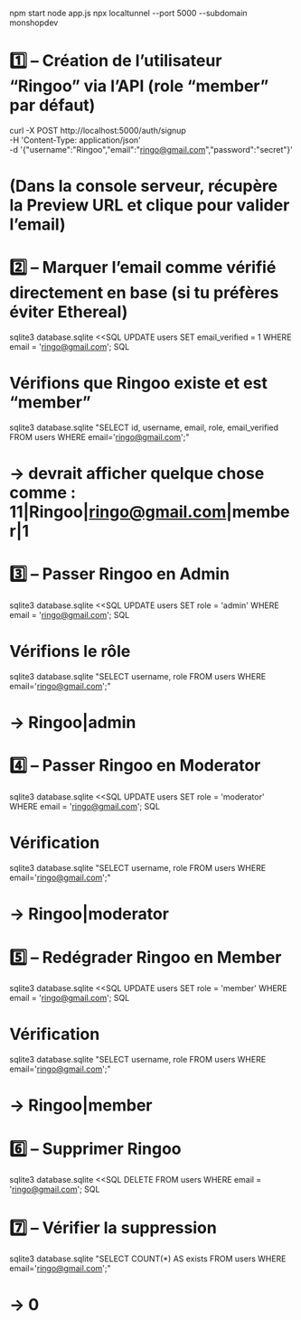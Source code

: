 npm start
node app.js
npx localtunnel --port 5000 --subdomain monshopdev

# 1️⃣ – Création de l’utilisateur “Ringoo” via l’API (role “member” par défaut)

curl -X POST http://localhost:5000/auth/signup \
 -H 'Content-Type: application/json' \
 -d '{"username":"Ringoo","email":"ringo@gmail.com","password":"secret"}'

# (Dans la console serveur, récupère la Preview URL et clique pour valider l’email)

# 2️⃣ – Marquer l’email comme vérifié directement en base (si tu préfères éviter Ethereal)

sqlite3 database.sqlite <<SQL
UPDATE users
SET email_verified = 1
WHERE email = 'ringo@gmail.com';
SQL

# Vérifions que Ringoo existe et est “member”

sqlite3 database.sqlite "SELECT id, username, email, role, email_verified FROM users WHERE email='ringo@gmail.com';"

# → devrait afficher quelque chose comme : 11|Ringoo|ringo@gmail.com|member|1

# 3️⃣ – Passer Ringoo en Admin

sqlite3 database.sqlite <<SQL
UPDATE users
SET role = 'admin'
WHERE email = 'ringo@gmail.com';
SQL

# Vérifions le rôle

sqlite3 database.sqlite "SELECT username, role FROM users WHERE email='ringo@gmail.com';"

# → Ringoo|admin

# 4️⃣ – Passer Ringoo en Moderator

sqlite3 database.sqlite <<SQL
UPDATE users
SET role = 'moderator'
WHERE email = 'ringo@gmail.com';
SQL

# Vérification

sqlite3 database.sqlite "SELECT username, role FROM users WHERE email='ringo@gmail.com';"

# → Ringoo|moderator

# 5️⃣ – Redégrader Ringoo en Member

sqlite3 database.sqlite <<SQL
UPDATE users
SET role = 'member'
WHERE email = 'ringo@gmail.com';
SQL

# Vérification

sqlite3 database.sqlite "SELECT username, role FROM users WHERE email='ringo@gmail.com';"

# → Ringoo|member

# 6️⃣ – Supprimer Ringoo

sqlite3 database.sqlite <<SQL
DELETE FROM users
WHERE email = 'ringo@gmail.com';
SQL

# 7️⃣ – Vérifier la suppression

sqlite3 database.sqlite "SELECT COUNT(\*) AS exists FROM users WHERE email='ringo@gmail.com';"

# → 0
